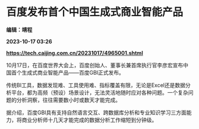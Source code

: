 # 百度发布首个中国生成式商业智能产品
**编辑：靖程**

**2023-10-17 03:26**

**https://tech.caijing.com.cn/20231017/4965001.shtml**

10月17日，在百度世界大会上，百度创始人、董事长兼首席执行官李彦宏宣布中国首个生成式商业智能产品——百度GBI正式发布。

传统BI工具，数据发现难、工具使用难、指标覆盖有限，无论是Excel还是数据分析平台，都为高频（预设）场景设计，无法灵活地随时应对各种问题。一个复杂问题的分析洞察，往往需要数小时或数天才能完成。

据介绍，百度GBI具有支持自然语言交互、跨数据库分析和专业知识学习三方面能力，将商业分析师十几天才能完成的数据分析工作缩短到分钟级。